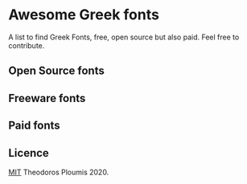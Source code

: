 # Awesome Greek fonts

A list to find Greek Fonts, free, open source but also paid. Feel free to contribute.


## Open Source fonts

## Freeware fonts

## Paid fonts

## Licence
[MIT](LICENCE.md) Theodoros Ploumis 2020.
